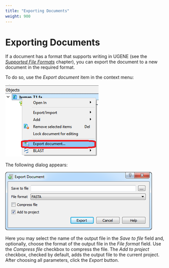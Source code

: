 ```yaml
---
title: "Exporting Documents"
weight: 900
---
```


# Exporting Documents

If a document has a format that supports writing in UGENE (see the [_Supported File Formats_](Appendix-A.supported-file-formats.md) chapter), you can export the document to a new document in the required format.

To do so, use the _Export document_ item in the context menu:

![](/images/65929295/69402642.png)

The following dialog appears:

![](/images/65929295/65929296.png)

Here you may select the name of the output file in the _Save to file_ field and, optionally, choose the format of the output file in the _File format_ field. Use the _Compress file_ checkbox to compress the file. The _Add to project_ checkbox, checked by default, adds the output file to the current project. After choosing all parameters, click the _Export_ button.